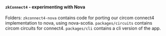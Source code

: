 #### `zkConnect4` - experimenting with Nova

Folders:
`zkconnect4-nova` contains code for porting our circom connect4 implementation to nova, using nova-scotia.
`packages/circuits` contains circom circuits for connect4.
`packages/cli` contains a cli version of the app.
